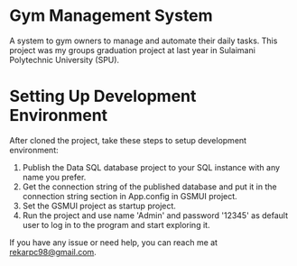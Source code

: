 # Gym Management System
A system to gym owners to manage and automate their daily tasks. This project was my groups graduation project at last year in Sulaimani Polytechnic University (SPU).

# Setting Up Development Environment
After cloned the project, take these steps to setup development environment:
1. Publish the Data SQL database project to your SQL instance with any name you prefer.
2. Get the connection string of the published database and put it in the connection string section in App.config in GSMUI project.
3. Set the GSMUI project as startup project.
4. Run the project and use name 'Admin' and password '12345' as default user to log in to the program and start exploring it.

If you have any issue or need help, you can reach me at rekarpc98@gmail.com. 
